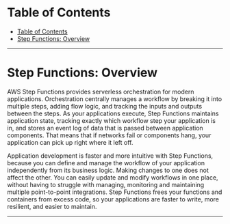 # Table of Contents

- [Table of Contents](#table-of-contents)
- [Step Functions: Overview](#step-functions-overview)

---

# Step Functions: Overview

AWS Step Functions provides serverless orchestration for modern applications. Orchestration centrally manages a workflow by breaking it into multiple steps, adding flow logic, and tracking the inputs and outputs between the steps. As your applications execute, Step Functions maintains application state, tracking exactly which workflow step your application is in, and stores an event log of data that is passed between application components. That means that if networks fail or components hang, your application can pick up right where it left off.

Application development is faster and more intuitive with Step Functions, because you can define and manage the workflow of your application independently from its business logic. Making changes to one does not affect the other. You can easily update and modify workflows in one place, without having to struggle with managing, monitoring and maintaining multiple point-to-point integrations. Step Functions frees your functions and containers from excess code, so your applications are faster to write, more resilient, and easier to maintain.

---
